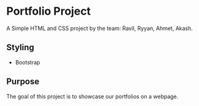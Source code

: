 # Portfolio Project
A Simple HTML and CSS project by the team: Ravil, Ryyan, Ahmet, Akash.
## Styling
- Bootstrap

## Purpose
The goal of this project is to showcase our portfolios on a webpage.
